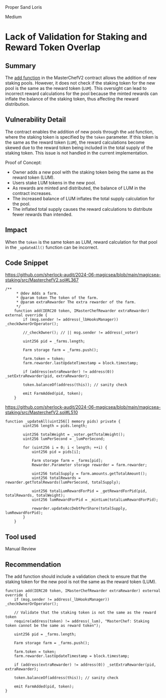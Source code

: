 Proper Sand Loris

Medium

# Lack of Validation for Staking and Reward Token Overlap

## Summary

The [add function](https://github.com/sherlock-audit/2024-06-magicsea/blob/main/magicsea-staking/src/MasterchefV2.sol#L367) in the MasterChefV2 contract allows the addition of new staking pools. However, it does not check if the staking token for the new pool is the same as the reward token (`LUM`). This oversight can lead to incorrect reward calculations for the pool because the minted rewards can inflate the balance of the staking token, thus affecting the reward distribution.

## Vulnerability Detail

The contract enables the addition of new pools through the `add` function, where the staking token is specified by the `token` parameter. If this token is the same as the reward token (`LUM`), the reward calculations become skewed due to the reward token being included in the total supply of the staking token. This issue is not handled in the current implementation.

Proof of Concept: 
- Owner adds a new pool with the staking token being the same as the reward token (LUM).
- Users stake LUM tokens in the new pool.
- As rewards are minted and distributed, the balance of LUM in the contract increases.
- The increased balance of LUM inflates the total supply calculation for the pool.
- The inflated total supply causes the reward calculations to distribute fewer rewards than intended.

## Impact

When the `token` is the same token as LUM, reward calculation for that pool in the `_updateAll()` function can be incorrect.

## Code Snippet

https://github.com/sherlock-audit/2024-06-magicsea/blob/main/magicsea-staking/src/MasterchefV2.sol#L367

```solidity
/**
     * @dev Adds a farm.
     * @param token The token of the farm.
     * @param extraRewarder The extra rewarder of the farm.
     */
    function add(IERC20 token, IMasterChefRewarder extraRewarder) external override {
        if (msg.sender != address(_lbHooksManager)) _checkOwnerOrOperator();

        //_checkOwner(); // || msg.sender != address(_voter)

        uint256 pid = _farms.length;

        Farm storage farm = _farms.push();

        farm.token = token;
        farm.rewarder.lastUpdateTimestamp = block.timestamp;

        if (address(extraRewarder) != address(0)) _setExtraRewarder(pid, extraRewarder);

        token.balanceOf(address(this)); // sanity check

        emit FarmAdded(pid, token);
    }
```

https://github.com/sherlock-audit/2024-06-magicsea/blob/main/magicsea-staking/src/MasterchefV2.sol#L510
```solidity
function _updateAll(uint256[] memory pids) private {
        uint256 length = pids.length;

        uint256 totalWeight = _voter.getTotalWeight();
        uint256 lumPerSecond = _lumPerSecond;

        for (uint256 i = 0; i < length; ++i) {
            uint256 pid = pids[i];

            Farm storage farm = _farms[pid];
            Rewarder.Parameter storage rewarder = farm.rewarder;

            uint256 totalSupply = farm.amounts.getTotalAmount();
            uint256 totalRewards = rewarder.getTotalRewards(lumPerSecond, totalSupply);

            uint256 totalLumRewardForPid = _getRewardForPid(pid, totalRewards, totalWeight);
            uint256 lumRewardForPid = _mintLum(totalLumRewardForPid);

            rewarder.updateAccDebtPerShare(totalSupply, lumRewardForPid);
        }
    }
```

## Tool used

Manual Review

## Recommendation

The add function should include a validation check to ensure that the staking token for the new pool is not the same as the reward token (LUM).

```solidity
function add(IERC20 token, IMasterChefRewarder extraRewarder) external override {
    if (msg.sender != address(_lbHooksManager)) _checkOwnerOrOperator();

    // Validate that the staking token is not the same as the reward token
    require(address(token) != address(_lum), "MasterChef: Staking token cannot be the same as reward token");

    uint256 pid = _farms.length;

    Farm storage farm = _farms.push();

    farm.token = token;
    farm.rewarder.lastUpdateTimestamp = block.timestamp;

    if (address(extraRewarder) != address(0)) _setExtraRewarder(pid, extraRewarder);

    token.balanceOf(address(this)); // sanity check

    emit FarmAdded(pid, token);
}
```
